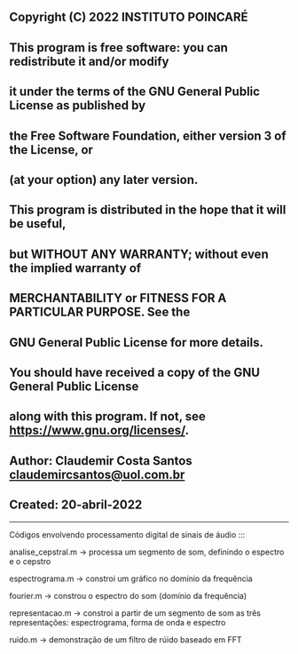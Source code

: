 ## Copyright (C) 2022 INSTITUTO POINCARÉ
##
## This program is free software: you can redistribute it and/or modify
## it under the terms of the GNU General Public License as published by
## the Free Software Foundation, either version 3 of the License, or
## (at your option) any later version.
##
## This program is distributed in the hope that it will be useful,
## but WITHOUT ANY WARRANTY; without even the implied warranty of
## MERCHANTABILITY or FITNESS FOR A PARTICULAR PURPOSE.  See the
## GNU General Public License for more details.
##
## You should have received a copy of the GNU General Public License
## along with this program.  If not, see <https://www.gnu.org/licenses/>.

## Author: Claudemir Costa Santos claudemircsantos@uol.com.br
## Created: 20-abril-2022

*******************************************************



Códigos envolvendo processamento digital de sinais de áudio :::

analise_cepstral.m -> processa um segmento de som, definindo o espectro e o cepstro

espectrograma.m    -> constroi um gráfico no domínio da frequência

fourier.m          -> constrou o espectro do som (domínio da frequência)

representacao.m    -> constroi a partir de um segmento de som as três representações: espectrograma, forma de onda e espectro

ruido.m            -> demonstração de um filtro de rúido baseado em FFT
